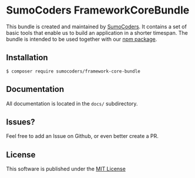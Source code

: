 # SumoCoders FrameworkCoreBundle
This bundle is created and maintained by [SumoCoders](https://github.com/sumocoders). It contains a set of basic tools that enable us to build an application in a shorter timespan. The bundle is intended to be used together with our [npm package](https://github.com/sumocoders/FrameworkStylePackage).

## Installation
```
$ composer require sumocoders/framework-core-bundle
```

## Documentation
All documentation is located in the `docs/` subdirectory.

## Issues?
Feel free to add an Issue on Github, or even better create a PR.

## License
This software is published under the [MIT License](LICENSE.md)
